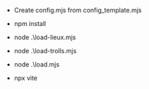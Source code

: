 * Create config.mjs from config_template.mjs
* npm install

* node .\load-lieux.mjs
* node .\load-trolls.mjs
* node .\load.mjs

* npx vite